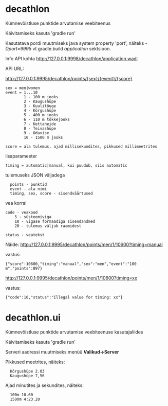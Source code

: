 # decathlon

Kümnevõistluse punktide arvutamise veebiteenus

Käivitamiseks kasuta 'gradle run'

Kasutatava pordi muutmiseks java system property 'port', näiteks *-Dport=9995* vt gradle.build *application* sektsioon.

Info API kohta http://127.0.0.1:9998/decathlon/application.wadl

API URL:

http://127.0.0.1:9995/decathlon/points/{sex}/{event}/{score}

	sex = men|women
	event = 1...10
	    	1 - 100 m jooks
	    	2 - Kaugushüpe
	    	3 - Kuulitõuge
	    	4 - Kõrgushüpe
	    	5 - 400 m jooks
	    	6 - 110 m tõkkejooks
	    	7 - Kettaheide
	    	8 - Teivashüpe
	    	9 - Odavise
	    	10 - 1500 m jooks

	score = ala tulemus, ajad millisekundites, pikkused millimeetrites 

lisaparameeter

	timing = automatic|manual, kui puudub, siis automatic 

tulemuseks JSON väljadega

	  points - punktid
	  event - ala nimi
	  timing, sex, score - sisendväärtused
vea korral

	code - veakood
      	5 - süsteemiviga
      	10 - vigase formaadiga sisendandmed
      	20 - tulemus väljub raamidest
    
  	status - veatekst
  
Näide:
http://127.0.0.1:9995/decathlon/points/men/1/10600?timing=manual

vastus:

	{"score":10600,"timing":"manual","sex":"men","event":"100 m","points":897}

http://127.0.0.1:9995/decathlon/points/men/1/10600?timing=xx

vastus:

	{"code":10,"status":"Illegal value for timing: xx"}

# decathlon.ui

Kümnevõistluse punktide arvutamise veebiteenuse kasutajaliides

Käivitamiseks kasuta 'gradle run'

Serveri aadressi muutmiseks menüü **Valikud->Server**

Pikkused meetrites, näiteks:

	  Kõrgushüpe 2.03
	  Kaugushüpe 7,56
	  
Ajad minutites ja sekundites, näiteks:

	  100m 10.60
	  1500m 4:23.20
